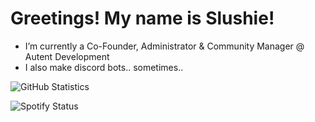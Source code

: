 # Greetings! My name is Slushie!

- I’m currently a Co-Founder, Administrator & Community Manager @ Autent Development
- I also make discord bots.. sometimes..


![GitHub Statistics](https://github-readme-stats.vercel.app/api?username=SIushie&theme=algolia)


![Spotify Status](https://img.shields.io/endpoint?url=https://dev.discordprofiles.me/api/badge/spotify/673477059904929802)
